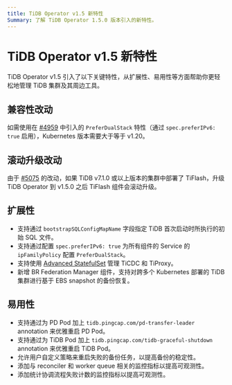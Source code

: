 ```yaml
---
title: TiDB Operator v1.5 新特性
Summary: 了解 TiDB Operator 1.5.0 版本引入的新特性。
---
```


# TiDB Operator v1.5 新特性

TiDB Operator v1.5 引入了以下关键特性，从扩展性、易用性等方面帮助你更轻松地管理 TiDB 集群及其周边工具。

## 兼容性改动

如需使用在 [#4959](https://github.com/pingcap/tidb-operator/pull/4959) 中引入的 `PreferDualStack` 特性（通过 `spec.preferIPv6: true` 启用），Kubernetes 版本需要大于等于 v1.20。

## 滚动升级改动

由于 [#5075](https://github.com/pingcap/tidb-operator/pull/5075) 的改动，如果 TiDB v7.1.0 或以上版本的集群中部署了 TiFlash，升级 TiDB Operator 到 v1.5.0 之后 TiFlash 组件会滚动升级。

## 扩展性

- 支持通过 `bootstrapSQLConfigMapName` 字段指定 TiDB 首次启动时所执行的初始 SQL 文件。
- 支持通过配置 `spec.preferIPv6: true` 为所有组件的 Service 的 `ipFamilyPolicy` 配置 `PreferDualStack`。
- 支持使用 [Advanced StatefulSet](advanced-statefulset.md) 管理 TiCDC 和 TiProxy。
- 新增 BR Federation Manager 组件，支持对跨多个 Kubernetes 部署的 TiDB 集群进行基于 EBS snapshot 的备份恢复。

## 易用性

- 支持通过为 PD Pod 加上 `tidb.pingcap.com/pd-transfer-leader` annotation 来优雅重启 PD Pod。
- 支持通过为 TiDB Pod 加上 `tidb.pingcap.com/tidb-graceful-shutdown` annotation 来优雅重启 TiDB Pod。
- 允许用户自定义策略来重启失败的备份任务，以提高备份的稳定性。
- 添加与 reconciler 和 worker queue 相关的监控指标以提高可观测性。
- 添加统计协调流程失败计数的监控指标以提高可观测性。
